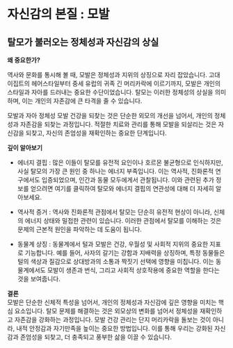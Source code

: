 
# 자신감의 본질 : 모발

## 탈모가 불러오는 정체성과 자신감의 상실

**왜 중요한가?**    

역사와 문화를 통시해 볼 때, 모발은 정체성과 지위의 상징으로 자리 잡았습니다. 고대 이집트의 헤어스타일부터 중세 유럽의 귀족 긴 머리카락에 이르기까지, 모발은 개인의 스타일과 자아를 드러내는 중요한 수단이었습니다. 탈모는 이러한 정체성의 상실을 의미하며, 이는 개인의 자존감에 큰 타격을 줄 수 있습니다.

모발과 자아 정체성 모발 건강을 되찾는 것은 단순한 외모의 개선을 넘어서, 개인의 정체성과 자존감을 되찾는 과정입니다. 적절한 치료와 관리를 통해 모발을 되살리는 것은 자신감을 되찾고, 자신의 존엄성을 재확인하는 중요한 단계입니다.

**깊이 알아보기**

 - 에너지 결핍 : 많은 이들이 탈모를 유전적 요인이나 호르몬 불균형으로 인식하지만, 사실 탈모의 가장 큰 원인 중 하나는 에너지 부족입니다. 이는 역사적, 진화론적 연구에서도 입증되었으며, 인간과 동물 모두에게서 관찰됩니다. 이와 관련된 추가 정보를 얻으려면 여기를 클릭하여 탈모와 에너지 결핍의 연관성에 대해 더 자세히 알아보세요.

 - 역사적 증거 : 역사와 진화론적 관점에서 탈모는 단순히 유전적 현상이 아니라, 신체의 에너지 상태와 밀접한 관련이 있습니다. 이러한 관점에서 탈모를 이해하는 것은 문제의 근본적 원인을 파악하는 데 도움이 됩니다.

 - 동물계 상징 : 동물계에서 털과 모발은 건강, 우월성 및 사회적 지위의 중요한 지표로 기능합니다. 예를 들어, 사자의 갈기는 강함과 지배력을 상징하며, 특정 동물들은 털의 색상과 질감으로 상대방과의 소통과 짝짓기 선택에 영향을 미칩니다. 이는 동물계에서도 모발이 생존과 번식, 그리고 사회적 상호작용에 중요한 역할을 한다는 것을 보여줍니다.

**결론**  
모발은 단순한 신체적 특성을 넘어서, 개인의 정체성과 자신감에 깊은 영향을 미치는 핵심 요소입니다. 탈모 문제를 해결하는 것은 외모상의 변화를 넘어서 정체성을 재확인하고 자존감을 강화하는 과정입니다. 모발 건강 관리는 단지 머리카락을 돌보는 것이 아니라, 내적 안정감과 자기만족을 높이는 중요한 방법입니다. 이를 통해 우리는 강화된 자신감과 존엄성을 되찾고, 더 충족되고 풍부한 삶을 이끌 수 있습니다.
<!--stackedit_data:
eyJoaXN0b3J5IjpbLTE0MjU3ODQwOTAsNDk5MjA4MTIwLDE0MT
E5OTAzMjgsNjg5MTQzODAzLDMzODU4NjkyOSw2ODkxNDM4MDMs
MzM4NTg2OTI5LDYzNzM5MzI4Nl19
-->